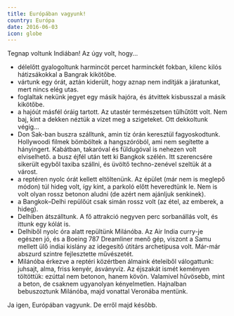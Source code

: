 ```yaml
---
title: Európában vagyunk!
country: Európa
date: 2016-06-03
icon: globe
---
```


Tegnap voltunk Indiában! Az úgy volt, hogy...

- délelőtt gyalogoltunk harmincöt percet harminckét fokban, kilenc kilós hátizsákokkal a Bangrak kikötőbe.
- vártunk egy órát, aztán kiderült, hogy aznap nem indítják a járatunkat, mert nincs elég utas.
- foglaltak nekünk jegyet egy másik hajóra, és átvittek kisbusszal a másik kikötőbe.
- a hajóút másfél óráig tartott. Az utastér természetsen tűlhűtött volt. Nem baj, kint a dekken néztük a vizet meg a szigeteket. Ott dekkoltunk végig...
- Don Sak-ban buszra szálltunk, amin tíz órán keresztül fagyoskodtunk. Hollywoodi filmek bömböltek a hangszóróból, ami nem segítette a hányingert. Kabátban, takaróval és füldugóval is nehezen volt elviselhető.
a busz éjfél után tett ki Bangkok szélén. Itt szerencsére sikerült egyből taxiba szállni, és üvöltő techno-zenével szeltük át a várost.
- a reptéren nyolc órát kellett eltöltenünk. Az épület (már nem is meglepő módon) túl hideg volt, így kint, a parkoló előtt heveredtünk le. Nem is volt olyan rossz betonon aludni (de azért nem ajánljuk senkinek).
- a Bangkok–Delhi repülőút csak simán rossz volt (az étel, az emberek, a hideg).
- Delhiben átszálltunk. A fő attrakció negyven perc sorbanállás volt, és ittunk egy kólát is.
- Delhiből nyolc óra alatt repültünk Milánóba. Az Air India curry-je egészen jó, és a Boeing 787 Dreamliner menő gép, viszont a Samu mellett ülő indiai kislány az idegesítő útitárs archetípusa volt. Már-már abszurd szintre fejlesztette művészetét.
- Milánóba érkezve a reptéri közértben álmaink ételeiből válogattunk: juhsajt, alma, friss kenyér, ásványvíz. Az éjszakát ismét keményen töltöttük: ezúttal nem betonon, hanem kövön. Valamivel hűvösebb, mint a beton, de csaknem ugyanolyan kényelmetlen. Hajnalban bebuszoztunk Milánóba, majd vonattal Veronába mentünk.

Ja igen, Európában vagyunk. De erről majd később.
